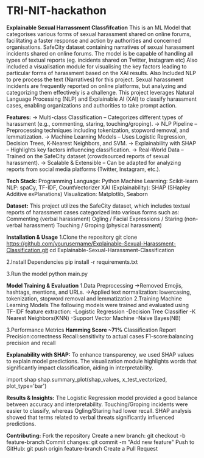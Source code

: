 # TRI-NIT-hackathon
**Explainable Sexual Harrassment Classfifcation**
This is an ML Model that categorises various forms of sexual harassment shared on online forums, facilitating a faster response and action by authorities and concerned organisations. SafeCity dataset containing narratives of sexual harassment incidents shared on online forums. The model is be capable of handling all types of textual reports (eg. incidents shared on Twitter, Instagram etc) Also included a visualisation module for visualising the key factors leading to particular forms of harassment based on the XAI results. Also Included NLP to pre process the text (Narratives) for this project. Sexual harassment incidents are frequently reported on online platforms, but analyzing and categorizing them effectively is a challenge. This project leverages Natural Language Processing (NLP) and Explainable AI (XAI) to classify harassment cases, enabling organizations and authorities to take prompt action.

**Features:**
-> Multi-class Classification – Categorizes different types of harassment (e.g., commenting, staring, touching/groping).
-> NLP Pipeline – Preprocessing techniques including tokenization, stopword removal, and lemmatization.
-> Machine Learning Models – Uses Logistic Regression, Decision Trees, K-Nearest Neighbors, and SVM.
-> Explainability with SHAP – Highlights key factors influencing classification.
-> Real-World Data – Trained on the SafeCity dataset (crowdsourced reports of sexual harassment).
-> Scalable & Extensible – Can be adapted for analyzing reports from social media platforms (Twitter, Instagram, etc.).

**Tech Stack:**
Programming Language: Python 
Machine Learning: Scikit-learn
NLP: spaCy, TF-IDF, CountVectorizer
XAI (Explainability): SHAP (SHapley Additive exPlanations)
Visualization: Matplotlib, Seaborn

**Dataset:**
This project utilizes the SafeCity dataset, which includes textual reports of harassment cases categorized into various forms such as:
Commenting (verbal harassment)
Ogling / Facial Expressions / Staring (non-verbal harassment)
Touching / Groping (physical harassment)

**Installation & Usage**
1.Clone the repository
git clone https://github.com/yourusername/Explainable-Sexual-Harassment-Classification.git
cd Explainable-Sexual-Harassment-Classification

2.Install Dependencies
pip install -r requirements.txt

3.Run the model
python main.py

**Model Training & Evaluation**
1.Data Preprocessing
->Removed Emojis, hashtags, mentions, and URLs.
->Applied text normalization: lowercasing, tokenization, stopword removal and lemmatization
2.Training Machine Learning Models
The following models were trained and evaluated using TF-IDF feature extraction:
-Logistic Regression
-Decision Tree Classifier
-K Nearest Neighbors(KNN)
-Support Vector Machine
-Naive Bayes(NB)

3.Performance Metrics
**Hamming Score  ~71%**
Classification Report
Precision:correctness
Recall:sensitivity to actual cases
F1-score:balancing precision and recall

**Explanability with SHAP:**
To enhance transparency, we used SHAP values to explain model predictions. The visualization module highlights words that significantly impact classification, aiding in interpretability.

import shap
shap.summary_plot(shap_values, x_test_vectorized, plot_type='bar')

**Results & Insights:**
The Logistic Regression model provided a good balance between accuracy and interpretability.
Touching/Groping incidents were easier to classify, whereas Ogling/Staring had lower recall.
SHAP analysis showed that terms related to verbal threats significantly influenced predictions.

**Contributing:**
Fork the repository
Create a new branch: git checkout -b feature-branch
Commit changes: git commit -m "Add new feature"
Push to GitHub: git push origin feature-branch
Create a Pull Request
